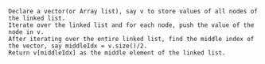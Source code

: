     Declare a vector(or Array list), say v to store values of all nodes of the linked list.
    Iterate over the linked list and for each node, push the value of the node in v.
    After iterating over the entire linked list, find the middle index of the vector, say middleIdx = v.size()/2.
    Return v[middleIdx] as the middle element of the linked list.
